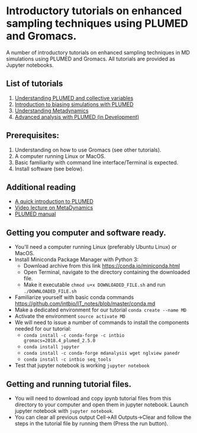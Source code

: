 # Introductory tutorials on enhanced sampling techniques using PLUMED and Gromacs.

A number of introductory tutorials on enhanced sampling techniques in MD simulations using PLUMED and Gromacs.
All tutorials are provided as Jupyter notebooks.
## List of tutorials
1. [Understanding PLUMED and collective variables](plumed_intro.ipynb)
2. [Introduction to biasing simulations with PLUMED](plumed_bias.ipynb)
3. [Understanding Metadynamics](plumed_metad.ipynb)
4. [Advanced analysis with PLUMED (in Development)](plumed_analysis.ipynb)


## Prerequisites:
1. Understanding on how to use Gromacs (see other tutorials).
2. A computer running Linux or MacOS.
3. Basic familiarity with command line interface/Terminal is expected.
4. Install software (see below).

## Additional reading
- [A quick introduction to PLUMED](https://www.youtube.com/watch?v=PxJP16qNCYs)
- [Video lecture on MetaDynamics](https://www.youtube.com/watch?v=bZZggbV2r5E)
- [PLUMED manual](https://plumed.github.io/doc-v2.3/user-doc/html/_syntax.html)

## Getting you computer and software ready.
- You'll need a computer running Linux (preferably Ubuntu Linux) or MacOS.
- Install Miniconda Package Manager with Python 3:
   + Download archive from this link https://conda.io/miniconda.html
   + Open Terminal, navigate to the directory containing the downloaded file.
   + Make it executable ```chmod u+x DOWNLOADED_FILE.sh``` and run ```./DOWNLOADED_FILE.sh```
- Familiarize yourself with basic conda commands https://github.com/intbio/IT_notes/blob/master/conda.md
- Make a dedicated environment for our tutorial ```conda create --name MD```
- Activate the environment ```source activate MD```
- We will need to issue a number of commands to install the components needed for our tutorial:
   + `conda install -c conda-forge -c intbio gromacs=2018.4_plumed_2.5.0`
   + `conda install jupyter`
   + `conda install -c conda-forge mdanalysis wget nglview panedr`
   + `conda install -c intbio seq_tools`
- Test that jupyter notebook is working `jupyter notebook`

## Getting and running tutorial files.
- You will need to download and copy ipynb tutorial files from this directory to your computer and open them in jupyter notebook. Launch jupyter notebook with `jupyter notebook`.
- You can clear all previous output Cell->All Outputs->Clear and follow the steps in the tutorial file by running them (Press the run button).


